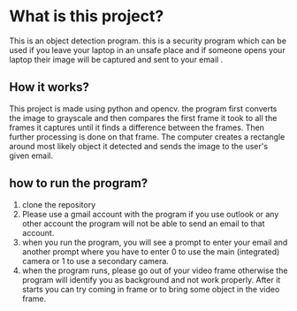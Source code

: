 # What is this project?
This is an object detection program. this is a security program 
which can be used if you leave your laptop in an unsafe place and if someone
opens your laptop their image will be captured and sent to your email
.


## How it works?
This project is made using python and opencv. the program 
first converts the image to grayscale and then compares the first frame it took
to all the frames it captures until it finds a difference between the frames.
Then further processing is done on that frame. The computer
creates a rectangle around most likely object it detected and sends 
the image to the user's given email.


## how to run the program?
1) clone the repository
2) Please use a gmail account with the program if you use outlook or any other
account the program will not be able to send an email to that account.
3) when you run the program, you will see a prompt to enter 
your email and another prompt where you have to enter 0
to use the main (integrated) camera or 1 to use a secondary camera.
4) when the program runs, please go out of your video frame
otherwise the program will identify you as background and not work properly. After it starts 
you can try coming in frame or to bring some object in the video frame.

